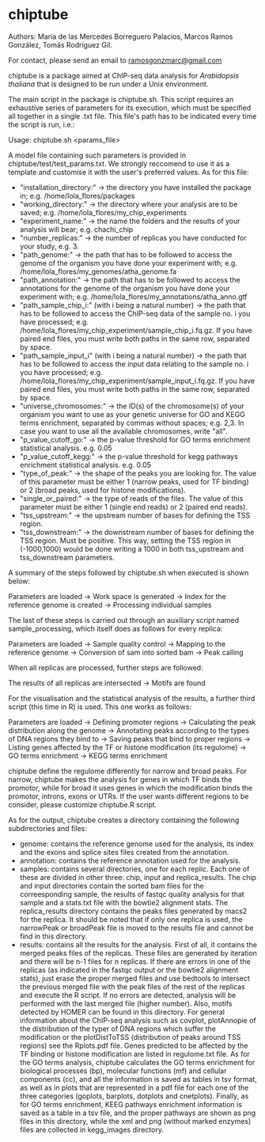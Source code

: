 # chiptube
Authors: María de las Mercedes Borreguero Palacios, Marcos Ramos González, Tomás Rodríguez Gil.

For contact, please send an email to ramosgonzmarc@gmail.com

chiptube is a package aimed at ChIP-seq data analysis for *Arabidopsis thaliana* that is designed to be run under a Unix environment.

The main script in the package is chiptube.sh. This script requires an exhaustive series of parameters for its execution, which must be specified all together in a single .txt file. This file's path has to be indicated every time the script is run, i.e.:

  Usage: chiptube.sh <params_file> 
  
A model file containing such parameters is provided in chiptube/test/test_params.txt. We strongly reccomend to use it as a template and customise it with the user's preferred values. As for this file:

 - "installation_directory:" -> the directory you have installed the package in; e.g. /home/lola_flores/packages
 - "working_directory:" -> the directory where your analysis are to be saved; e.g. /home/lola_flores/my_chip_experiments
 - "experiment_name:" -> the name the folders and the results of your analysis will bear; e.g. chachi_chip
 - "number_replicas:" -> the number of replicas you have conducted for your study, e.g. 3.
 - "path_genome:" -> the path that has to be followed to access the genome of the organism you have done your experiment with; e.g. /home/lola_flores/my_genomes/atha_genome.fa
 - "path_annotation:" -> the path that has to be followed to access the annotations for the genome of the organism you have done your experiment with; e.g. /home/lola_flores/my_annotations/atha_anno.gtf
 - "path_sample_chip_i:" (with i being a natural number) -> the path that has to be followed to access the ChIP-seq data of the sample no. i you have processed; e.g. /home/lola_flores/my_chip_experiment/sample_chip_i.fq.gz. If you have paired end files, you must write both paths in the same row, separated by space.
 - "path_sample_input_i" (with i being a natural number) -> the path that has to be followed to access the input data relating to the sample no. i you have processed; e.g. /home/lola_flores/my_chip_experiment/sample_input_i.fq.gz. If you have paired end files, you must write both paths in the same row, separated by space.
 - "universe_chromosomes:" -> the ID(s) of the chromosome(s) of your organism you want to use as your genetic universe for GO and KEGG terms enrichment, separated by commas without spaces; e.g. 2,3. In case you want to use all the available chromosomes, write "all".
 - "p_value_cutoff_go:" -> the p-value threshold for GO terms enrichment statistical analysis. e.g. 0.05
 - "p_value_cutoff_kegg:" -> the p-value threshold for kegg pathways enrichment statistical analysis. e.g. 0.05
 - "type_of_peak:" -> the shape of the peaks you are looking for. The value of this parameter must be either 1 (narrow peaks, used for TF binding) or 2 (broad peaks, used for histone modifications).
 - "single_or_paired:" -> the type of reads of the files. The value of this parameter must be either 1 (single end reads) or 2 (paired end reads).
 - "tss_upstream:" ->  the upstream number of bases for defining the TSS region.
 - "tss_downstream:" -> the downstream number of bases for defining the TSS region. Must be positive. This way, setting the TSS region in (-1000,1000) would be done writing a 1000 in both tss_upstream and tss_downstream parameters.
  
A summary of the steps followed by chiptube.sh when executed is shown below:

Parameters are loaded -> Work space is generated -> Index for the reference genome is created -> Processing individual samples

The last of these steps is carried out through an auxiliary script named sample_processing, which itself does as follows for every replica:

Parameters are loaded -> Sample quality control -> Mapping to the reference genome -> Conversion of sam into sorted bam -> Peak calling

When all replicas are processed, further steps are followed:

The results of all replicas are intersected -> Motifs are found

For the visualisation and the statistical analysis of the results, a further third script (this time in R) is used. This one works as follows:

Parameters are loaded -> Defining promoter regions -> Calculating the peak distribution along the genome -> Annotating peaks according to the types of DNA regions they bind to -> Saving peaks that bind to proper regions -> Listing genes affected by the TF or histone modification (its regulome) -> GO terms enrichment -> KEGG terms enrichment 

chiptube define the regulome differently for narrow and broad peaks. For narrow, chiptube makes the analysis for genes in which TF binds the promotor, while for broad it uses genes in which the modification binds the promotor, introns, exons or UTRs. If the user wants different regions to be consider, please customize chiptube.R script. 

As for the output, chiptube creates a directory containing the following subdirectories and files:

 - genome: contains the reference genome used for the analysis, its index and the exons and splice sites files created from the annotation.
 - annotation: contains the reference annotation used for the analysis.
 - samples: contains several directories, one for each replic. Each one of these are divided in other three: chip, input and replica_results. The chip and input directories contain the sorted bam files for the correesponding sample, the results of fastqc quality analysis for that sample and a stats.txt file with the bowtie2 alignment stats. The replica_results directory contains the peaks files generated by macs2 for the replica. It should be noted that if only one replica is used, the narrowPeak or broadPeak file is moved to the results file and cannot be find in this directory.
 - results: contains all the results for the analysis. First of all, it contains the merged peaks files of the replicas. These files are generated by iteration and there will be n-1 files for n replicas. If there are errors in one of the replicas (as indicated in the fastqc output or the bowtie2 alignment stats), just erase the proper merged files and use bedtools to intersect the previous merged file with the peak files of the rest of the replicas and execute the R script. If no errors are detected, analysis will be performed with the last merged file (higher number). Also, motifs detected by HOMER can be found in this directory. For general information about the ChIP-seq analysis such as covplot, plotAnnopie of the distribution of the typer of DNA regions which suffer the modification or the plotDistToTSS (distribution of peaks around TSS regions) see the Rplots.pdf file. Genes predicted to be affected by the TF binding or histone modification are listed in regulome.txt file. As for the GO terms analysis, chiptube calculates the GO terms enrichment for biological processes (bp), molecular functions (mf) and cellular components (cc), and all the information is saved as tables in tsv format, as well as in plots that are represented in a pdf file for each one of the three categories (goplots, barplots, dotplots and cnetplots). Finally, as for GO terms enrichment, KEEG pathways enrichment information is saved as a table in a tsv file, and the proper pathways are shown as png files in this directory, while the xml and png (without marked enzymes) files are collected in kegg_images directory.

